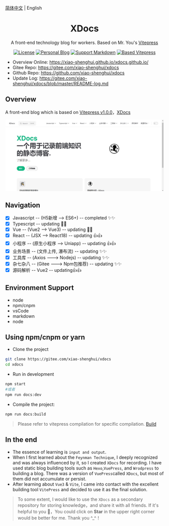 [简体中文](./README.md) | English

<h1 align="center">XDocs</h1>
<div align="center">
A front-end technology blog for workers. Based on Mr. You's <a href="https://vuecomponent.github.io/ant-design-vue/docs/vue/introduce-cn/" target="_blank">Vitepress</a>
</div>

<div align="center">

[![License](https://img.shields.io/npm/l/package.json.svg?style=flat)](https://github.com/xiao-shenghui/xdocs)
[![Personal Blog](https://img.shields.io/badge/Personal-Blog-yellow?style=flat)](https://vitepress.dev/)
[![Support Markdown](https://img.shields.io/badge/Support-Markdown-red?style=flat)](https://vitepress.dev/)
[![Based Vitepress](https://img.shields.io/badge/Based-Vitepress-blue?style=flat)](https://vitepress.dev/)

</div>

- Overview Online: https://xiao-shenghui.github.io/xdocs.github.io/
- Gitee Repo: https://gitee.com/xiao-shenghui/xdocs
- Github Repo: https://github.com/xiao-shenghui/xdocs
- Update Log: https://gitee.com/xiao-shenghui/xdocs/blob/master/README-log.md

Overview
----

A front-end blog which is based on [Vitepress v1.0.0](https://vitepress.dev/)，[XDocs](https://github.com/xiao-shenghui/xdocs.git) 

![home](https://raw.githubusercontent.com/xiao-shenghui/xdocs/master/mdImg/home.jpg)


Navigation
----
- [x] Javascript -- (H5新增 --> ES6+) -- completed ✨✨
- [x] Typescript -- updating 🎉🎉
- [x] Vue -- (Vue2 --> Vue3) -- updating 🌹🌹
- [x] React -- (JSX --> React18) -- updating 👍👍
- [x] 小程序 -- (原生小程序 --> Uniapp) -- updating 👍👍
- [x] 业务场景 -- (文件上传, 瀑布流) -- updating ✨✨
- [x] 工具库 -- (Axios ---> Nodejs) -- updating ✨✨
- [x] 杂七杂八 -- (Gitee ---> Npm包推荐) -- updating ✨✨
- [x] 源码解析 -- Vue2 -- updating👍👍

Environment Support
----
- node
- npm/cnpm
- vsCode
- markdown
- node


Using npm/cnpm or yarn
----

- Clone the project
```bash
git clone https://gitee.com/xiao-shenghui/xdocs
cd xdocs
```

- Run in development
```bash
npm start 
#或者
npm run docs:dev
```

- Compile the project: 
```bash
npm run docs:build
```
>Please refer to vitepress compilation for specific compilation. [Build](https://vitepress.dev/reference/site-config#build)


In the end
----
- The essence of learning is `input and output`.   
- When I first learned about the `Feynman Technique`, I deeply recognized and was always influenced by it, so I created `XDocs` for recording. I have used static blog building tools such as `Hexo`,`VuePress`, and `Wrodpress` to building a blog. There was a version of `VuePress`called `XDocs`, but most of them did not accumulate or persist.
- After learning about `Vue3` & `Vite`, I came into contact with the excellent building tool `VitePress` and decided to use it as the final solution.

> To some extent, I would like to use the `XDocs` as a secondary repository for storing knowledge，and share it with all friends.
> If it's helpful to you 🌹，You could click on **Star** in the upper right corner would be better for me. Thank you ^_^！
